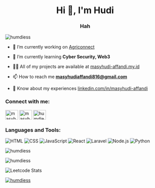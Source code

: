 <h1 align="center">Hi 👋, I'm Hudi</h1>
<h3 align="center">Hah</h3>

<p align="left"> <img src="https://komarev.com/ghpvc/?username=humdiess&label=Profile%20views&color=0e75b6&style=flat" alt="humdiess" /> </p>

- 🔭 I’m currently working on [Agriconnect](https://agriconnect.my.id)

- 🌱 I’m currently learning **Cyber Security, Web3**

- 👨‍💻 All of my projects are available at [masyhudi-affandi.my.id](https://masyhudi-affandi.my.id)

- 📫 How to reach me **masyhudiaffandi816@gmail.com**

- 📄 Know about my experiences [linkedin.com/in/masyhudi-affandi](https://linkedin.com/in/masyhudi-affandi)

<h3 align="left">Connect with me:</h3>
<p align="left">
<a href="https://linkedin.com/in/masyhudi-affandi" target="blank"><img align="center" src="https://raw.githubusercontent.com/rahuldkjain/github-profile-readme-generator/master/src/images/icons/Social/linked-in-alt.svg" alt="masyhudi-affandi" height="30" width="40" /></a>
<a href="https://fb.com/masyhudi affandi" target="blank"><img align="center" src="https://raw.githubusercontent.com/rahuldkjain/github-profile-readme-generator/master/src/images/icons/Social/facebook.svg" alt="masyhudi affandi" height="30" width="40" /></a>
<a href="https://instagram.com/humdiee.js" target="blank"><img align="center" src="https://raw.githubusercontent.com/rahuldkjain/github-profile-readme-generator/master/src/images/icons/Social/instagram.svg" alt="humdiee.js" height="30" width="40" /></a>
</p>

<h3 align="left">Languages and Tools:</h3>

![HTML](https://img.shields.io/badge/-HTML-E34F26?logo=html5&logoColor=white&style=for-the-badge)
![CSS](https://img.shields.io/badge/-CSS-1572B6?logo=css3&logoColor=white&style=for-the-badge)
![JavaScript](https://img.shields.io/badge/-JavaScript-F7DF1E?logo=javascript&logoColor=black&style=for-the-badge)
![React](https://img.shields.io/badge/-React-61DAFB?logo=react&logoColor=black&style=for-the-badge)
![Laravel](https://img.shields.io/badge/-Laravel-FF2D20?logo=laravel&logoColor=white&style=for-the-badge)
![Node.js](https://img.shields.io/badge/-Node.js-339933?logo=node.js&logoColor=white&style=for-the-badge)
![Python](https://img.shields.io/badge/-Python-3776AB?logo=python&logoColor=white&style=for-the-badge)

<p><img align="center" src="https://github-readme-stats.vercel.app/api/top-langs?username=humdiess&show_icons=true&locale=en&layout=compact" alt="humdiess" /></p>

<p><img align="center" src="https://github-readme-streak-stats.herokuapp.com/?user=humdiess&" alt="humdiess" /></p>

![Leetcode Stats](https://leetcard.jacoblin.cool/humdiess?theme=unicorn&font=Libre%20Baskerville)

<p align="left"> <a href="https://github.com/ryo-ma/github-profile-trophy"><img src="https://github-profile-trophy.vercel.app/?username=humdiess" alt="humdiess" /></a> </p>
